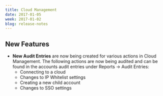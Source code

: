 ```yaml
---
title: Cloud Management
date: 2017-01-05
week: 2017-01-02
blog: release-notes
---
```


## New Features

* **New Audit Entries** are now being created for various actions in Cloud Management. The following actions are now being audited and can be found in the accounts audit entries under Reports -> Audit Entries:
  * Connecting to a cloud
  * Changes to IP Whitelist settings
  * Creating a new child account
  * Changes to SSO settings

